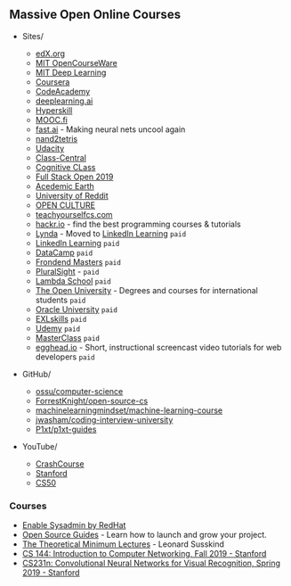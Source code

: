 ## Massive Open Online Courses

- Sites/
    - [edX.org](https://www.edx.org/) 
    - [MIT OpenCourseWare](https://ocw.mit.edu/index.htm)
    - [MIT Deep Learning](https://deeplearning.mit.edu/)
    - [Coursera](https://www.coursera.org/)
    - [CodeAcademy](https://www.codecademy.com/)
    - [deeplearning.ai](https://www.deeplearning.ai/)
    - [Hyperskill](https://hi.hyperskill.org/projects3)
    - [MOOC.fi](https://www.mooc.fi/en/)
    - [fast.ai](https://www.fast.ai/) - Making neural nets uncool again
    - [nand2tetris](https://www.nand2tetris.org/)
    - [Udacity](https://www.udacity.com/)
    - [Class-Central](https://www.classcentral.com/) 
    - [Cognitive CLass](https://cognitiveclass.ai/)
    - [Full Stack Open 2019](https://fullstackopen.com/en)
    - [Acedemic Earth](https://www.academicearth.org/)
    - [University of Reddit](http://ureddit.com/)
    - [OPEN CULTURE](http://www.openculture.com/)
    - [teachyourselfcs.com](https://teachyourselfcs.com/)
    - [hackr.io](https://hackr.io/) - find the best programming courses & tutorials
    - [Lynda](https://www.lynda.com/) - Moved to [LinkedIn Learning](https://www.linkedin.com/learning/) `paid`
    - [LinkedIn Learning](https://www.linkedin.com/learning/) `paid`
    - [DataCamp](https://www.datacamp.com/) `paid`
    - [Frondend Masters](https://frontendmasters.com/) `paid`
    - [PluralSight](https://www.pluralsight.com/) - `paid`
    - [Lambda School](https://lambdaschool.com/) `paid`
    - [The Open University](http://www.openuniversity.edu/) - Degrees and courses for international students `paid`
    - [Oracle University](https://education.oracle.com/home) `paid`
    - [EXLskills](https://exlskills.com/) `paid`
    - [Udemy](https://www.udemy.com/) `paid`
    - [MasterClass](https://www.masterclass.com/) `paid`
    - [egghead.io](https://egghead.io/) - Short, instructional screencast video tutorials for web developers `paid`

- GitHub/
    - [ossu/computer-science](https://github.com/ossu/computer-science)
    - [ForrestKnight/open-source-cs](https://github.com/ForrestKnight/open-source-cs)
    - [machinelearningmindset/machine-learning-course](https://github.com/machinelearningmindset/machine-learning-course)
    - [jwasham/coding-interview-university](https://github.com/jwasham/coding-interview-university)
    - [P1xt/p1xt-guides](https://github.com/P1xt/p1xt-guides)

- YouTube/
    - [CrashCourse](https://www.youtube.com/channel/UCX6b17PVsYBQ0ip5gyeme-Q)
    - [Stanford](https://www.youtube.com/user/StanfordUniversity)
    - [CS50](https://www.youtube.com/channel/UCcabW7890RKJzL968QWEykA)

### Courses
- [Enable Sysadmin by RedHat](https://www.redhat.com/sysadmin/)
- [Open Source Guides](https://opensource.guide/) - Learn how to launch and grow your project.
- [The Theoretical Minimum Lectures](https://theoreticalminimum.com/) - Leonard Susskind
- [CS 144: Introduction to Computer Networking, Fall 2019 - Stanford](https://cs144.github.io/)
- [CS231n: Convolutional Neural Networks for Visual Recognition, Spring 2019 - Stanford](http://cs231n.stanford.edu/)
